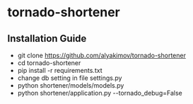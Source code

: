 # tornado-shortener

## Installation Guide

* git clone https://github.com/alyakimov/tornado-shortener
* cd tornado-shortener
* pip install -r requirements.txt
* change db setting in file settings.py
* python shortener/models/models.py
* python shortener/application.py --tornado_debug=False
